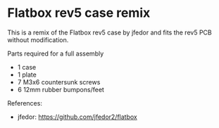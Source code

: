 # Flatbox rev5 case remix
This is a remix of the Flatbox rev5 case by jfedor and fits the rev5 PCB without modification.

Parts required for a full assembly
- 1 case
- 1 plate
- 7 M3x6 countersunk screws
- 6 12mm rubber bumpons/feet

References:
- jfedor: https://github.com/jfedor2/flatbox
